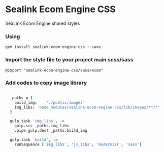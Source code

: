 # Sealink Ecom Engine CSS

SeaLink Ecom Engine shared styles


### Using

    gem install sealink-ecom-engine-css --save


### Import the style file to your project main scss/sass

    @import "sealink-ecom-engine-css/sass/ecom"


### Add codes to copy image library

```coffee

  _paths = {
    build_img:    './public/images'
    img_libs: 'node_modules/sealink-ecom-engine-css/lib/images/**/*'
  }

  gulp.task 'img_libs', ->
    gulp.src _paths.img_libs
    .pipe gulp.dest _paths.build_img

  gulp.task 'build', ->
    runSequence ['img_libs', 'js_libs', 'modernizr', 'sass']

